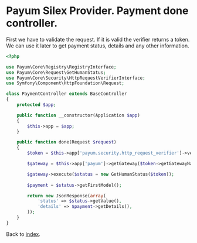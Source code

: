 # Payum Silex Provider. Payment done controller.

First we have to validate the request. 
If it is valid the verifier returns a token. 
We can use it later to get payment status, details and any other information. 

```php
<?php

use Payum\Core\Registry\RegistryInterface;
use Payum\Core\Request\GetHumanStatus;
use Payum\Core\Security\HttpRequestVerifierInterface;
use Symfony\Component\HttpFoundation\Request;

class PaymentController extends BaseController
{
    protected $app;

    public function __constructor(Application $app)
    {
        $this->app = $app;
    }

    public function done(Request $request)
    {
        $token = $this->app['payum.security.http_request_verifier']->verify($request);

        $gateway = $this->app['payum']->getGateway($token->getGatewayName());

        $gateway->execute($status = new GetHumanStatus($token));
        
        $payment = $status->getFirstModel();

        return new JsonResponse(array(
            'status' => $status->getValue(),
            'details' => $payment->getDetails(), 
        ));
    }
}
```

Back to [index](../index.md).